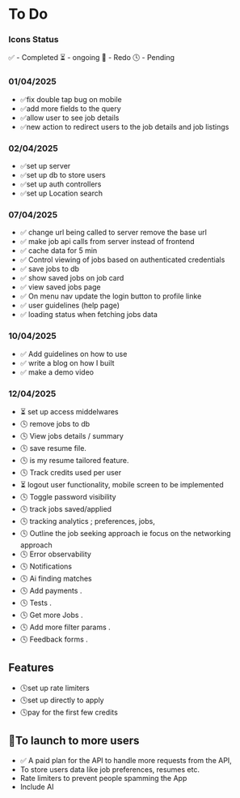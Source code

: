 # To Do

### Icons Status
✅ - Completed
⏳ - ongoing
🔄 - Redo
🕓 - Pending

### 01/04/2025
- ✅fix double tap bug on mobile
- ✅add more fields to the query
- ✅allow user to see job details
- ✅new action to redirect users to the job details and job listings

### 02/04/2025
- ✅set up server
- ✅set up db to store users
- ✅set up auth controllers
- ✅set up Location search

### 07/04/2025
- ✅ change url being called to server remove the base url
- ✅ make job api calls from server instead of frontend
- ✅ cache data for 5 min
- ✅ Control viewing of jobs based on authenticated credentials
- ✅ save jobs to db
- ✅ show saved jobs on job card
- ✅ view saved jobs page
- ✅ On menu nav update the login button to profile linke
- ✅ user guidelines (help page)
- ✅ loading status when fetching jobs data
### 10/04/2025
- ✅ Add guidelines on how to use
- ✅ write a blog on how I built
- ✅ make a demo video
### 12/04/2025
- ⏳ set up access middelwares
- 🕓 remove jobs to db
- 🕓 View jobs details / summary
- 🕓 save resume file.
- 🕓 is my resume tailored feature.
- 🕓 Track credits used per user
- ⏳ logout user functionality, mobile screen to be implemented
- 🕓 Toggle password visibility
- 🕓 track jobs saved/applied
- 🕓 tracking analytics ; preferences, jobs, 
- 🕓 Outline the job seeking approach ie focus on the networking approach
- 🕓 Error observability 
- 🕓 Notifications
- 🕓 Ai finding matches
- 🕓 Add payments .
- 🕓 Tests .
- 🕓 Get more Jobs .
- 🕓 Add more filter params .
- 🕓 Feedback forms .

## Features
- 🕓set up rate limiters
- 🕓set up directly to apply
- 🕓pay for the first few credits

## 🚀To launch to more users
- ✅ A paid plan for the API to handle more requests from the API,
- To store users data like job preferences, resumes etc.
- Rate limiters to prevent people spamming the App
- Include AI